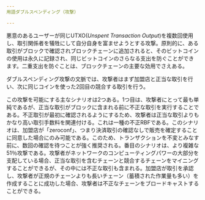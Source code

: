 ```yaml
---
用語ダブルスペンディング（攻撃）

---
```

悪意のあるユーザーが同じUTXO(*Unspent Transaction Output*)を複数回使用し、取引関係者を犠牲にして自分自身を富ませようとする攻撃。原則的に、ある取引がブロックで確認されブロックチェーンに追加されると、そのビットコインの使用は永久に記録され、同じビットコインのさらなる支出を防ぐことができます。二重支出を防ぐことは、ブロックチェーンの主要な効用でさえある。

ダブルスペンディング攻撃の文脈では、攻撃者はまず加盟店と正当な取引を行い、次に同じコインを使った2回目の競合する取引を行う。

この攻撃を可能にする主なシナリオは2つある。1つ目は、攻撃者にとって最も単純であるが、正当な取引がブロックに含まれる前に不正な取引を実行することである。不正取引が最初に確認されるようにするため、攻撃者は正当な取引よりもかなり高い取引手数料を関連付ける。これは一種の不正RBFである。このシナリオは、加盟店が「zeroconf」、つまり決済取引の確認なしで販売を確定することに同意した場合にのみ可能である。このため、トランザクションを不変とみなす前に、数回の確認を待つことが強く推奨される。番目のシナリオは、より複雑な51％攻撃である。攻撃者がネットワークのコンピューティングパワーの大部分を支配している場合、正当な取引を含むチェーンと競合するチェーンをマイニングすることができるが、その中には不正な取引も含まれる。加盟店が取引を承認し、攻撃者が正規のチェーンよりも長いチェーン（蓄積された作業量も多い）を作成することに成功した場合、攻撃者は不正なチェーンをブロードキャストすることができる。